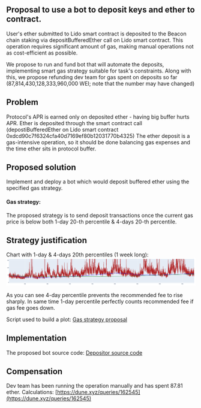 ## Proposal to use a bot to deposit keys and ether to contract.

User's ether submitted to Lido smart contract is deposited to the Beacon chain staking via depositBufferedEther call on Lido smart contract. 
This operation requires significant amount of gas, making manual operations not as cost-efficient as possible.  

We propose to run and fund bot that will automate the deposits, implementing smart gas strategy suitable for task's constraints.
Along with this, we propose refunding dev team for gas spent on deposits so far (87,814,430,128,333,960,000 WEI; note that the number may have changed)

## Problem

Protocol's APR is earned only on deposited ether - having big buffer hurts APR.
Ether is deposited through the smart contract call (depostiBufferedEther on Lido smart contract 0xdcd90c7f6324cfa40d7169ef80b12031770b4325)
The ether deposit is a gas-intensive operation, so it should be done balancing gas expenses and the time ether sits in protocol buffer.

## Proposed solution

Implement and deploy a bot which would deposit buffered ether using the specified gas strategy.

#### Gas strategy:

The proposed strategy is to send deposit transactions once the current gas price is below both 1-day 20-th percentile & 4-days 20-th percentile.

## Strategy justification

Chart with 1-day & 4-days 20th percentiles (1 week long):  
<img src="https://github.com/F4ever/gas-strategy/blob/master/plot_example.png" alt="Gas fee chart">
  
As you can see 4-day percentile prevents the recommended fee to rise sharply.
In same time 1-day percentile perfectly counts recommended fee if gas fee goes down.

Script used to build a plot:
[Gas strategy proposal](https://github.com/F4ever/gas-strategy)

## Implementation

The proposed bot source code: [Depositor source code](https://github.com/lidofinance/depositor-bot)

## Compensation

Dev team has been running the operation manually and has spent 87.81 ether.
Calculations: [https://dune.xyz/queries/162545](https://dune.xyz/queries/162545)
